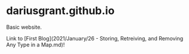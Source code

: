 # dariusgrant.github.io

Basic website.

Link to [First Blog](2021/January/26 - Storing, Retreiving, and Removing Any Type in a Map.md)!
